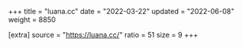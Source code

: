 +++
title = "luana.cc"
date = "2022-03-22"
updated = "2022-06-08"
weight = 8850

[extra]
source = "https://luana.cc/"
ratio = 51
size = 9
+++
